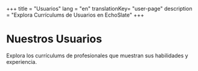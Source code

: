 +++
title = "Usuarios"
lang = "en"
translationKey= "user-page"
description = "Explora Currículums de Usuarios en EchoSlate"
+++

# Nuestros Usuarios

Explora los currículums de profesionales que muestran sus habilidades y experiencia.


